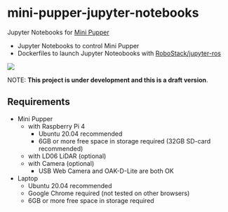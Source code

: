 # mini-pupper-jupyter-notebooks

Jupyter Notebooks for [Mini Pupper](https://minipupperdocs.readthedocs.io/en/latest/index.html)

* Jupyter Notebooks to control Mini Pupper
* Dockerfiles to launch Jupyter Noteobooks with [RoboStack/jupyter-ros](https://github.com/RoboStack/jupyter-ros)


![](https://i.gyazo.com/46232ce2f059196330ac21fcddf8d4ce.gif)

NOTE: **This project is under development and this is a draft version**.

## Requirements

* Mini Pupper
    * with Raspberry Pi 4
        * Ubuntu 20.04 recommended
        * 6GB or more free space in storage required (32GB SD-card recommended)
    * with LD06 LiDAR (optional)
    * with Camera (optional)
        * USB Web Camera and OAK-D-Lite are both OK
* Laptop
    * Ubuntu 20.04 recommended
    * Google Chrome required (not tested on other browsers)
    * 6GB or more free space in storage required

